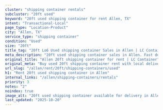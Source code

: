 ```yaml
---
cluster: "shipping container rentals"
subcluster: "20ft used"
keyword: "20ft used shipping container for rent Allen, TX"
intent: "Transactional-Local"
page_type: "Location-Product"
city: "Allen, TX"
service_type: "shipping container"
condition: "Used"
size: "20ft"
title_tag: "20ft Lo6 Used shipping container Sales in Allen | LC Container"
meta_description: "20ft used shipping container sales in Allen. Fast delivery, competitive pricing. Serving shipping containers area. Quote ID: 544. Call (214) 524-4168 for your free quote today."
original_title: "Allen 20ft shipping container for rent | LC Container"
original_meta: "Buy used 20ft shipping container rent with local delivery in Allen, TX. LC Container — local Since 2003. Request a fast quote today."
url_slug: "/allen/rent/20ft/shipping-containers/used"
h1: "Rent 20ft used shipping container in Allen"
internal_links: "/allen/shipping-containers/rentals"
priority: 3
notes: "2"
noindex: true
image_alt: "20ft used shipping container available for delivery in Allen"
last_updated: "2025-10-20"
---
```


<!-- TODO: Add unique city/inventory copy, images, and internal links here. -->
